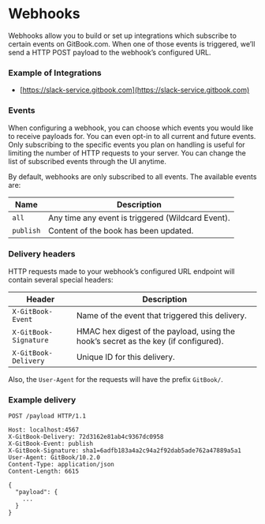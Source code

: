 # Webhooks

Webhooks allow you to build or set up integrations which subscribe to certain events on GitBook.com. When one of those events is triggered, we’ll send a HTTP POST payload to the webhook’s configured URL. 

### Example of Integrations

- [https://slack-service.gitbook.com](https://slack-service.gitbook.com)

### Events

When configuring a webhook, you can choose which events you would like to receive payloads for. You can even opt-in to all current and future events. Only subscribing to the specific events you plan on handling is useful for limiting the number of HTTP requests to your server. You can change the list of subscribed events through the UI anytime.

By default, webhooks are only subscribed to all events. The available events are:

| Name | Description |
| ---- | ----------- |
| `all` | Any time any event is triggered (Wildcard Event). |
| `publish` | Content of the book has been updated. |

### Delivery headers

HTTP requests made to your webhook’s configured URL endpoint will contain several special headers:

| Header | Description |
| ------ | ----------- |
| `X-GitBook-Event` | Name of the event that triggered this delivery. |
| `X-GitBook-Signature` | HMAC hex digest of the payload, using the hook’s secret as the key (if configured). |
| `X-GitBook-Delivery` | Unique ID for this delivery. |


Also, the `User-Agent` for the requests will have the prefix `GitBook/`.

### Example delivery

```
POST /payload HTTP/1.1

Host: localhost:4567
X-GitBook-Delivery: 72d3162e81ab4c9367dc0958
X-GitBook-Event: publish
X-GitBook-Signature: sha1=6adfb183a4a2c94a2f92dab5ade762a47889a5a1
User-Agent: GitBook/10.2.0
Content-Type: application/json
Content-Length: 6615

{
  "payload": {
    ...
  }
}
```

